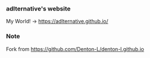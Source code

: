 ### adlternative's website

My World! -> https://adlternative.github.io/


### Note
Fork from https://github.com/Denton-L/denton-l.github.io